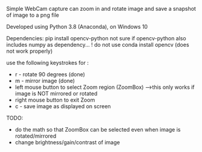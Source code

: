   Simple WebCam capture
  can zoom in and rotate image
  and save a snapshot of image to a png file

  Developed using Python 3.8 (Anaconda), on Windows 10

  Dependencies: 
  pip install opencv-python
  not sure if opencv-python also includes numpy as dependency... 
  ! do not use     conda install opencv (does not work properly)
  
use the following keystrokes for :
- r - rotate 90 degrees (done)
- m - mirror image (done)
- left mouse button to select Zoom region (ZoomBox) 
  -->this only works if image is NOT mirrored or rotated
- right mouse button to exit Zoom
- c - save image as displayed on screen

TODO:
- do the math so that ZoomBox can be selected even when image is rotated/mirrored
- change brightness/gain/contrast of image